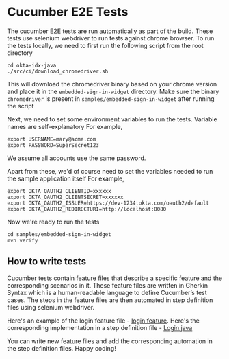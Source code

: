 # Cucumber E2E Tests

The cucumber E2E tests are run automatically as part of the build. These tests use selenium webdriver to run tests against chrome browser.
To run the tests locally, we need to first run the following script from the root directory

```
cd okta-idx-java
./src/ci/download_chromedriver.sh
```
This will download the chromedriver binary based on your chrome version and place it in the `embedded-sign-in-widget` directory.
Make sure the binary `chromedriver` is present in `samples/embedded-sign-in-widget` after running the script

Next, we need to set some environment variables to run the tests. Variable names are self-explanatory
For example,
```
export USERNAME=mary@acme.com
export PASSWORD=SuperSecret123 
```
We assume all accounts use the same password. 

Apart from these, we'd of course need to set the variables needed to run the sample application itself
For example,
```
export OKTA_OAUTH2_CLIENTID=xxxxxx
export OKTA_OAUTH2_CLIENTSECRET=xxxxxx
export OKTA_OAUTH2_ISSUER=https://dev-1234.okta.com/oauth2/default
export OKTA_OAUTH2_REDIRECTURI=http://localhost:8080
```

Now we're ready to run the tests
```
cd samples/embedded-sign-in-widget
mvn verify
```

## How to write tests

Cucumber tests contain feature files that describe a specific feature and the corresponding scenarios in it.
These feature files are written in Gherkin Syntax which is a human-readable language to define Cucumber’s test cases.
The steps in the feature files are then automated in step definition files using selenium webdriver.

Here's an example of the login feature file - [login.feature](resources/features/login.feature). 
Here's the corresponding implementation in a step definition file - [Login.java](java/info/seleniumcucumber/userStepDefinitions/Login.java)

You can write new feature files and add the corresponding automation in the step definition files.
Happy coding!
